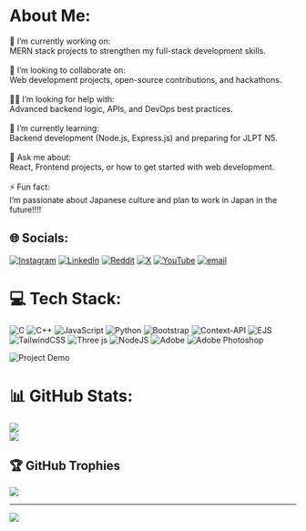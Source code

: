# About Me:
🎯 I’m currently working on:  <br>MERN stack projects to strengthen my full-stack development skills.<br><br>🤝 I’m looking to collaborate on:  <br>Web development projects, open-source contributions, and hackathons.<br><br>🙋‍♂️ I’m looking for help with:  <br>Advanced backend logic, APIs, and DevOps best practices.<br><br>🌱 I’m currently learning:  <br>Backend development (Node.js, Express.js) and preparing for JLPT N5.<br><br>💬 Ask me about:  <br>React, Frontend projects, or how to get started with web development.<br><br>⚡ Fun fact:  <br>I’m passionate about Japanese culture and plan to work in Japan in the future!!!!


## 🌐 Socials:
[![Instagram](https://img.shields.io/badge/Instagram-%23E4405F.svg?logo=Instagram&logoColor=white)](https://instagram.com/sourin_chattaraj) [![LinkedIn](https://img.shields.io/badge/LinkedIn-%230077B5.svg?logo=linkedin&logoColor=white)](https://linkedin.com/in/sourin-chattaraj-231b79336) [![Reddit](https://img.shields.io/badge/Reddit-%23FF4500.svg?logo=Reddit&logoColor=white)](https://reddit.com/user/sourin_da854) [![X](https://img.shields.io/badge/X-black.svg?logo=X&logoColor=white)](https://x.com/sourin05) [![YouTube](https://img.shields.io/badge/YouTube-%23FF0000.svg?logo=YouTube&logoColor=white)](https://youtube.com/@@sourinchattaraj8622) [![email](https://img.shields.io/badge/Email-D14836?logo=gmail&logoColor=white)](mailto:sourinchattaraj99@gmail.com) 

# 💻 Tech Stack:
![C](https://img.shields.io/badge/c-%2300599C.svg?style=for-the-badge&logo=c&logoColor=white) ![C++](https://img.shields.io/badge/c++-%2300599C.svg?style=for-the-badge&logo=c%2B%2B&logoColor=white) ![JavaScript](https://img.shields.io/badge/javascript-%23323330.svg?style=for-the-badge&logo=javascript&logoColor=%23F7DF1E) ![Python](https://img.shields.io/badge/python-3670A0?style=for-the-badge&logo=python&logoColor=ffdd54) ![Bootstrap](https://img.shields.io/badge/bootstrap-%238511FA.svg?style=for-the-badge&logo=bootstrap&logoColor=white) ![Context-API](https://img.shields.io/badge/Context--Api-000000?style=for-the-badge&logo=react) ![EJS](https://img.shields.io/badge/ejs-%23B4CA65.svg?style=for-the-badge&logo=ejs&logoColor=black) ![TailwindCSS](https://img.shields.io/badge/tailwindcss-%2338B2AC.svg?style=for-the-badge&logo=tailwind-css&logoColor=white) ![Three js](https://img.shields.io/badge/threejs-black?style=for-the-badge&logo=three.js&logoColor=white) ![NodeJS](https://img.shields.io/badge/node.js-6DA55F?style=for-the-badge&logo=node.js&logoColor=white) ![Adobe](https://img.shields.io/badge/adobe-%23FF0000.svg?style=for-the-badge&logo=adobe&logoColor=white) ![Adobe Photoshop](https://img.shields.io/badge/adobe%20photoshop-%2331A8FF.svg?style=for-the-badge&logo=adobe%20photoshop&logoColor=white)

![Project Demo](https://i.redd.it/n8agw6z2smyb1.gif)

# 📊 GitHub Stats:
![](https://nirzak-streak-stats.vercel.app/?user=SourinChattaraj&theme=shadow_green&hide_border=false)<br/>
![](https://github-readme-stats.vercel.app/api/top-langs/?username=SourinChattaraj&theme=shadow_green&hide_border=false&include_all_commits=false&count_private=false&layout=compact)

## 🏆 GitHub Trophies
![](https://github-profile-trophy.vercel.app/?username=SourinChattaraj&theme=radical&no-frame=true&no-bg=false&margin-w=4)

---
[![](https://visitcount.itsvg.in/api?id=SourinChattaraj&icon=2&color=0)](https://visitcount.itsvg.in)

